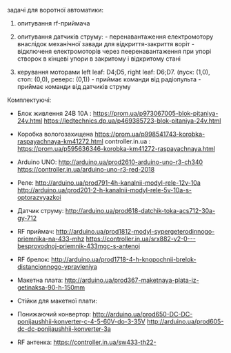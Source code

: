 задачі для воротної автоматики:

1. опитування rf-приймача

2. опитування датчиків струму:
        - перенавантаження електромотору внаслідок механічної завади для
          відкриття-закриття воріт
        - відключеня електромоторів через пееренавантаження при упорі 
          створок в кінцеві упори в закритому і відкритому стані
3. керування моторами left leaf: D4;D5, right leaf: D6;D7. (пуск: (1,0), стоп: (0,0), реверс: (0,1)) 
        - приймає команди від радіопульта
        - приймає команди від датчиків струму

Комплектуючі:

- Блок живлення 24В 10А : 
        https://prom.ua/p973067005-blok-pitaniya-24v.html
        https://ledtechnics.dp.ua/p469385723-blok-pitaniya-24v.html
- Коробка вологозахищена 
        https://prom.ua/p998541743-korobka-raspayachnaya-km41272.html
        controller.in.ua : https://prom.ua/p595636346-korobka-km41272-raspayachnaya.html
- Arduino UNO:
        http://arduino.ua/prod2610-arduino-uno-r3-ch340
        https://controller.in.ua/arduino-uno-r3-red-2018
- Реле:
        http://arduino.ua/prod791-4h-kanalnii-modyl-rele-12v-10a
        http://arduino.ua/prod201-2-h-kanalnii-modyl-rele-5v-10a-s-optorazvyazkoi
- Датчик струму:
        http://arduino.ua/prod618-datchik-toka-acs712-30a-gy-712
- RF приймач:
        http://arduino.ua/prod1812-modyl-sypergeterodinnogo-priemnika-na-433-mhz
        https://controller.in.ua/srx882-v2-0---besprovodnoj-priemnik-433mgc-s-antenoj
- RF брелок:
        http://arduino.ua/prod1718-4-h-knopochnii-brelok-distancionnogo-ypravleniya
- Макетна плата:
        http://arduino.ua/prod367-maketnaya-plata-iz-getinaksa-90-h-150mm
- Стійки для макетної плати:
        
- Понижаючий конвертор:
        http://arduino.ua/prod650-DC-DC-ponijaushhii-konverter-c-4-5-60V-do-3-35V
        http://arduino.ua/prod605-dc-dc-ponijaushhii-konverter-3a
- RF антенка:
        https://controller.in.ua/sw433-th22-
